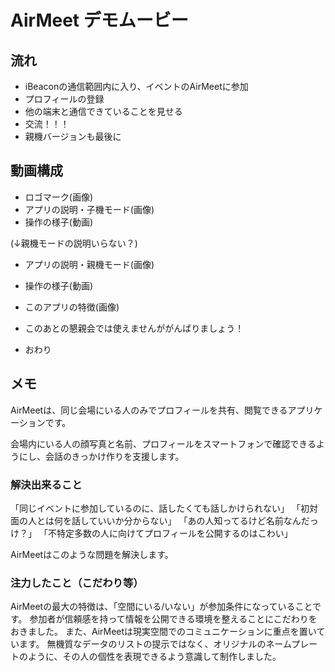 # AirMeet デモムービー

## 流れ
* iBeaconの通信範囲内に入り、イベントのAirMeetに参加
* プロフィールの登録
* 他の端末と通信できていることを見せる
* 交流！！！
* 親機バージョンも最後に

## 動画構成
* ロゴマーク(画像)
* アプリの説明・子機モード(画像)
* 操作の様子(動画)

(↓親機モードの説明いらない？)
* アプリの説明・親機モード(画像)
* 操作の様子(動画)

* このアプリの特徴(画像)
* このあとの懇親会では使えませんががんばりましょう！
* おわり

## メモ

AirMeetは、同じ会場にいる人のみでプロフィールを共有、閲覧できるアプリケーションです。

会場内にいる人の顔写真と名前、プロフィールをスマートフォンで確認できるようにし、会話のきっかけ作りを支援します。

### 解決出来ること
「同じイベントに参加しているのに、話したくても話しかけられない」
「初対面の人とは何を話していいか分からない」
「あの人知ってるけど名前なんだっけ？」
「不特定多数の人に向けてプロフィールを公開するのはこわい」

AirMeetはこのような問題を解決します。


### 注力したこと（こだわり等）
AirMeetの最大の特徴は、「空間にいる/いない」が参加条件になっていることです。
参加者が信頼感を持って情報を公開できる環境を整えることにこだわりをおきました。 
また、AirMeetは現実空間でのコミュニケーションに重点を置いています。
無機質なデータのリストの提示ではなく、オリジナルのネームプレートのように、その人の個性を表現できるよう意識して制作しました。
